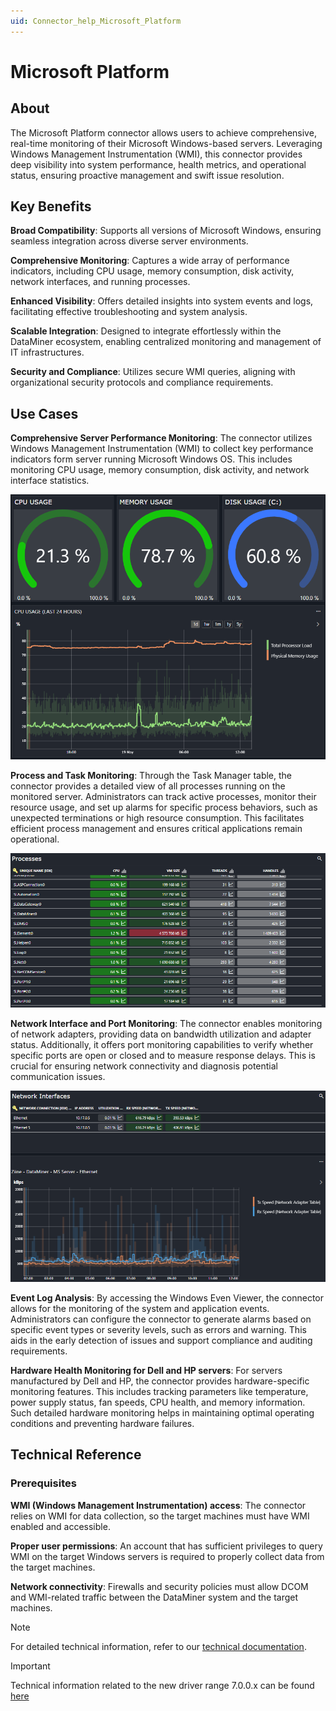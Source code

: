 ```yaml
---
uid: Connector_help_Microsoft_Platform
---
```


# Microsoft Platform

## About

The Microsoft Platform connector allows users to achieve comprehensive, real-time monitoring of their Microsoft Windows-based servers. Leveraging Windows Management Instrumentation (WMI), this connector provides deep visibility into system performance, health metrics, and operational status, ensuring proactive management and swift issue resolution.

## Key Benefits

**Broad Compatibility**: Supports all versions of Microsoft Windows, ensuring seamless integration across diverse server environments.

**Comprehensive Monitoring**: Captures a wide array of performance indicators, including CPU usage, memory consumption, disk activity, network interfaces, and running processes.

**Enhanced Visibility**: Offers detailed insights into system events and logs, facilitating effective troubleshooting and system analysis.

**Scalable Integration**: Designed to integrate effortlessly within the DataMiner ecosystem, enabling centralized monitoring and management of IT infrastructures.

**Security and Compliance**: Utilizes secure WMI queries, aligning with organizational security protocols and compliance requirements.

## Use Cases

**Comprehensive Server Performance Monitoring**: The connector utilizes Windows Management Instrumentation (WMI) to collect key performance indicators form server running Microsoft Windows OS. This includes monitoring CPU usage, memory consumption, disk activity, and network interface statistics.

![Microsoft Platform Performance Monitoring](../images/microsoft_platform_marketing_performance_monitoring.png)

**Process and Task Monitoring**: Through the Task Manager table, the connector provides a detailed view of all processes running on the monitored server. Administrators can track active processes, monitor their resource usage, and set up alarms for specific process behaviors, such as unexpected terminations or high resource consumption. This facilitates efficient process management and ensures critical applications remain operational.

![Microsoft Platform Process Management](../images/microsoft_platform_marketing_process_monitoring.png)

**Network Interface and Port Monitoring**: The connector enables monitoring of network adapters, providing data on bandwidth utilization and adapter status. Additionally, it offers port monitoring capabilities to verify whether specific ports are open or closed and to measure response delays. This is crucial for ensuring network connectivity and diagnosis potential communication issues.

![Microsoft Platform Network Monitoring](../images/microsoft_platform_marketing_network_intefaces.png)

**Event Log Analysis**: By accessing the Windows Even Viewer, the connector allows for the monitoring of the system and application events. Administrators can configure the connector to generate alarms based on specific event types or severity levels, such as errors and warning. This aids in the early detection of issues  and support compliance and auditing requirements.

**Hardware Health Monitoring for Dell and HP servers**: For servers manufactured by Dell and HP, the connector provides hardware-specific monitoring features. This includes tracking parameters like temperature, power supply status, fan speeds, CPU health, and memory information. Such detailed hardware monitoring helps in maintaining optimal operating conditions and preventing hardware failures.

## Technical Reference

### Prerequisites

**WMI (Windows Management Instrumentation) access**: The connector relies on WMI for data collection, so the target machines must have WMI enabled and accessible.

**Proper user permissions**: An account that has sufficient privileges to query WMI on the target Windows servers is required to properly collect data from the target machines.

**Network connectivity**: Firewalls and security policies must allow DCOM and WMI-related traffic between the DataMiner system and the target machines.

> [!NOTE]
> For detailed technical information, refer to our [technical documentation](xref:Connector_help_Microsoft_Platform_Technical).

> [!IMPORTANT]
> Technical information related to the new driver range 7.0.0.x can be found [here](xref:Connector_help_Microsoft_Platform_Technical_7.0.0.x)
